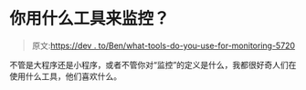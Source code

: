 # 你用什么工具来监控？

> 原文:[https://dev . to/Ben/what-tools-do-you-use-for-monitoring-5720](https://dev.to/ben/what-tools-do-you-use-for-monitoring-5720)

不管是大程序还是小程序，或者不管你对“监控”的定义是什么，我都很好奇人们在使用什么工具，他们喜欢什么。